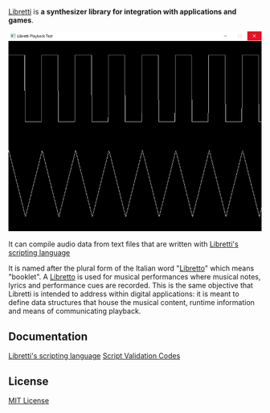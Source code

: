 [Libretti](https://github.com/Jean-LouisH/Libretti) is **a synthesizer library for integration with applications and games**.

![ScreenShot](screenshot.png)

It can compile audio data from text files that are written with [Libretti's scripting language](https://github.com/Jean-LouisH/Libretti/blob/master/Documentation/Scripting%20Language%20Specification.txt)

It is named after the plural form of the Italian word "[Libretto](https://en.wikipedia.org/wiki/Libretto)" which means "booklet". A [Libretto](https://en.wikipedia.org/wiki/Libretto) is used for musical performances where musical notes, lyrics and performance cues are recorded. This is the same objective that Libretti is intended to address within digital applications: it is meant to define data structures that house the musical content, runtime information and means of communicating playback.

## Documentation

[Libretti's scripting language](https://github.com/Jean-LouisH/Libretti/blob/master/Documentation/Scripting%20Language%20Specification.txt)
[Script Validation Codes](https://github.com/Jean-LouisH/Libretti/blob/master/Documentation/Script%20Validation%20Codes.md)

## License

[MIT License](https://github.com/Jean-LouisH/Libretti/blob/master/LICENSE)

